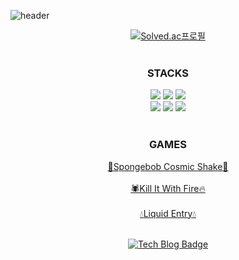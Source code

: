 ![header](https://capsule-render.vercel.app/api?type=waving&color=678FDA&height=300&section=header&text=hyunheelee&fontSize=90&animation=fadeIn&fontColor=FFFFFF)

<div align='center'>

[![Solved.ac프로필](http://mazassumnida.wtf/api/v2/generate_badge?boj=dimplehh)](https://solved.ac/dimplehh/)
<br/>
<br/>

<h3>STACKS</h3>
<img src="https://img.shields.io/badge/C++-00599C?style=for-the-badge&logo=cplusplus&logoColor=white">
<img src="https://img.shields.io/badge/C-A8B9CC?style=for-the-badge&logo=C&logoColor=black">
<img src="https://img.shields.io/badge/CSharp-239120?style=for-the-badge&logo=Csharp&logoColor=white">
<br/>
<img src="https://img.shields.io/badge/Linux-FCC624?style=for-the-badge&logo=Linux&logoColor=black">
<img src="https://img.shields.io/badge/Unity-FFFFFF?style=for-the-badge&logo=Unity&logoColor=black">
<img src="https://img.shields.io/badge/React Native-61DAFB?style=for-the-badge&logo=React&logoColor=black">
<br/>
<br/>
<h3>GAMES</h3>

[🧽Spongebob Cosmic Shake🫧](https://youtu.be/mR7H6S9LxZY)
<br/><br/>
[🕷️Kill It With Fire🔥](https://youtu.be/wj-l2UldNO0)
<br/><br/>
[💧Liquid Entry💧](https://www.youtube.com/watch?v=uAqHSHt6CUA)
<br/><br/>

[![Tech Blog Badge](http://img.shields.io/badge/-Tech%20blog-black?style=flat-square&logo=github&link=https://hyunee-egeojeogeo.tistory.com/)](https://hyunee-egeojeogeo.tistory.com/)

</div>
